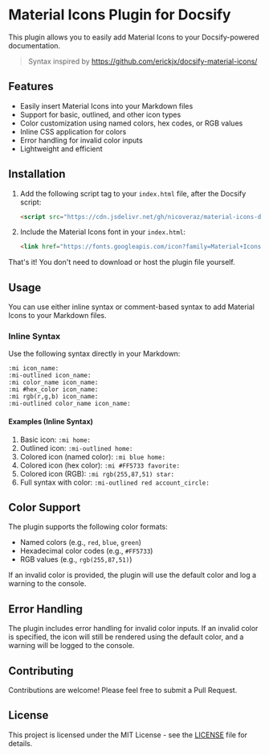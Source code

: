 # Material Icons Plugin for Docsify

This plugin allows you to easily add Material Icons to your Docsify-powered documentation.

> Syntax inspired by  https://github.com/erickjx/docsify-material-icons/

## Features

- Easily insert Material Icons into your Markdown files
- Support for basic, outlined, and other icon types
- Color customization using named colors, hex codes, or RGB values
- Inline CSS application for colors
- Error handling for invalid color inputs
- Lightweight and efficient

## Installation

1. Add the following script tag to your `index.html` file, after the Docsify script:

   ```html
   <script src="https://cdn.jsdelivr.net/gh/nicoveraz/material-icons-docsify@main/material-icons-docsify.js"></script>
   ```

2. Include the Material Icons font in your `index.html`:

   ```html
   <link href="https://fonts.googleapis.com/icon?family=Material+Icons" rel="stylesheet">
   ```

That's it! You don't need to download or host the plugin file yourself.

## Usage

You can use either inline syntax or comment-based syntax to add Material Icons to your Markdown files.

### Inline Syntax

Use the following syntax directly in your Markdown:

```
:mi icon_name:
:mi-outlined icon_name:
:mi color_name icon_name:
:mi #hex_color icon_name:
:mi rgb(r,g,b) icon_name:
:mi-outlined color_name icon_name:
```

#### Examples (Inline Syntax)

1. Basic icon: `:mi home:`
2. Outlined icon: `:mi-outlined home:`
3. Colored icon (named color): `:mi blue home:`
4. Colored icon (hex color): `:mi #FF5733 favorite:`
5. Colored icon (RGB): `:mi rgb(255,87,51) star:`
6. Full syntax with color: `:mi-outlined red account_circle:`

## Color Support

The plugin supports the following color formats:

- Named colors (e.g., `red`, `blue`, `green`)
- Hexadecimal color codes (e.g., `#FF5733`)
- RGB values (e.g., `rgb(255,87,51)`)

If an invalid color is provided, the plugin will use the default color and log a warning to the console.

## Error Handling

The plugin includes error handling for invalid color inputs. If an invalid color is specified, the icon will still be rendered using the default color, and a warning will be logged to the console.

## Contributing

Contributions are welcome! Please feel free to submit a Pull Request.

## License

This project is licensed under the MIT License - see the [LICENSE](LICENSE) file for details.
